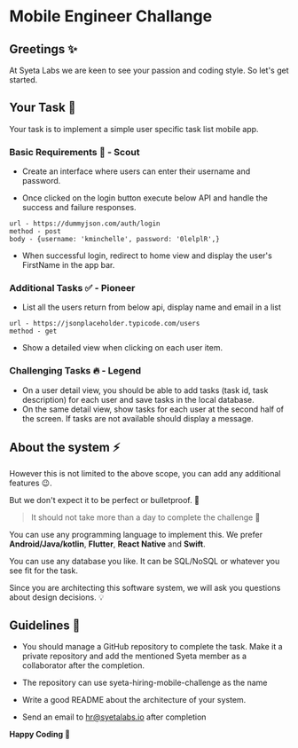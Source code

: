 # Mobile Engineer Challange

## Greetings :sparkles:

At Syeta Labs we are keen to see your passion and coding style.
So let's get started.

## Your Task :rocket:

Your task is to implement a simple user specific task list mobile app.

### Basic Requirements :memo: - Scout

-  Create an interface where users can enter their username and password.

-   Once clicked on the login button execute below API and handle the success and failure
    responses.
```
url - https://dummyjson.com/auth/login
method - post
body - {username: 'kminchelle', password: '0lelplR',}
```
-   When successful login, redirect to home view and display the user's FirstName in the app bar.
### Additional Tasks :white_check_mark: - Pioneer

-   List all the users return from below api, display name and email in a list

```
url - https://jsonplaceholder.typicode.com/users
method - get
```
-   Show a detailed view when clicking on each user item.
### Challenging Tasks :fire: - Legend


-   On a user detail view, you should be able to add tasks (task id, task description) for each
    user and save tasks in the local database.
-   On the same detail view, show tasks for each user at the second half of the screen. If
    tasks are not available should display a message.

## About the system :zap:

However this is not limited to the above scope, you can add any additional features :wink:.

But we don't expect it to be perfect or bulletproof. :gun:

> It should not take more than a day to complete the challenge :construction:

You can use any programming language to implement this.
We prefer **Android/Java/kotlin**, **Flutter**, **React Native** and **Swift**.

You can use any database you like. It can be SQL/NoSQL or whatever you see fit for the task.

Since you are architecting this software system, we will ask you questions about design decisions. :bulb:

## Guidelines :hammer:

- You should manage a GitHub repository to complete the task. Make it a private repository and add the mentioned Syeta member as a collaborator after the completion.

- The repository can use syeta-hiring-mobile-challenge as the name

- Write a good README about the architecture of your system.

- Send an email to hr@syetalabs.io after completion

**Happy Coding :tada:**

